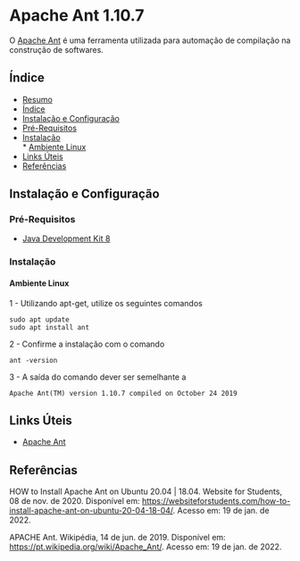 # Apache Ant 1.10.7

O [Apache Ant](https://ant.apache.org/) é uma ferramenta utilizada para automação de compilação na construção de softwares.

## Índice

<!--ts-->
   * [Resumo](#Título) 
   * [Índice](#Índice) 
   * [Instalação e Configuração](#Instalação-e-Configuração)
   * [Pré-Requisitos](#Pré-Requisitos)  
   * [Instalação](#Instalação)  
   	* [Ambiente Linux](#Ambiente-Linux)
   * [Links Úteis](#Links-Úteis)  
   * [Referências](#Referências)  	
<!--te-->

## Instalação e Configuração

### Pré-Requisitos

* [Java Development Kit 8](https://www.oracle.com/br/java/technologies/javase/javase8-archive-downloads.html)    

### Instalação

#### Ambiente Linux

1 - Utilizando apt-get, utilize os seguintes comandos
```
sudo apt update
sudo apt install ant
```

2 - Confirme a instalação com o comando 
```
ant -version
```

3 - A saída do comando dever ser semelhante a
```
Apache Ant(TM) version 1.10.7 compiled on October 24 2019
```

## Links Úteis

* [Apache Ant](https://ant.apache.org/)

## Referências

HOW to Install Apache Ant on Ubuntu 20.04 | 18.04. Website for Students, 08 de nov. de 2020. Disponível em: <https://websiteforstudents.com/how-to-install-apache-ant-on-ubuntu-20-04-18-04/>. Acesso em: 19 de jan. de 2022.

APACHE Ant. Wikipédia, 14 de jun. de 2019. Disponível em: <https://pt.wikipedia.org/wiki/Apache_Ant/>. Acesso em: 19 de jan. de 2022.
